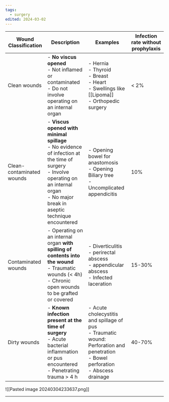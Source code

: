 ```yaml
---
tags:
  - surgery
edited: 2024-03-02
---
```

| Wound Classification      | Description                                                                                                                                                                                     | Examples                                                                                                                                 | Infection rate without prophylaxis |
| ------------------------- | ----------------------------------------------------------------------------------------------------------------------------------------------------------------------------------------------- | ---------------------------------------------------------------------------------------------------------------------------------------- | ---------------------------------- |
| Clean wounds              | - **No viscus opened**<br>- Not inflamed or contaminated<br>- Do not involve operating on an internal organ                                                                                     | - Hernia<br>- Thyroid<br>- Breast<br>- Heart<br>- Swellings like [[Lipoma]] <br>- Orthopedic surgery                                     | < 2%                               |
| Clean-contaminated wounds | - **Viscus opened with minimal spillage**<br>- No evidence of infection at the time of surgery<br>- Involve operating on an internal organ<br>- No major break in aseptic technique encountered | - Opening bowel for anastomosis<br>- Opening Biliary tree<br>- Uncomplicated appendicitis                                                | 10%                                |
| Contaminated wounds       | - Operating on an internal organ **with spilling of contents into the wound**<br>- Traumatic wounds (< 4h)<br>- Chronic open wounds to be grafted or covered                                    | - Diverticulitis <br>- perirectal abscess<br>- appendicular abscess<br>- Infected laceration                                             | 15-30%                             |
| Dirty wounds              | - **Known infection present at the time of surgery**<br>- Acute bacterial inflammation or pus encountered<br>- Penetrating trauma > 4 h                                                         | - Acute cholecystitis and spillage of pus<br>- Traumatic wound: Perforation and penetration<br>- Bowel perforation<br>- Abscess drainage | 40-70%                             |

![[Pasted image 20240304233637.png]]


---
